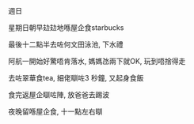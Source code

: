 週日

星期日朝早攰攰地喺屋企食starbucks

最後十二點半去咗何文田泳池, 下水禮

阿航一開始好驚唔肯落水, 媽媽氹兩下就OK, 玩到唔捨得走

去咗翠華食tea, 細佬瞓咗3 秒鐘, 又起身食飯

食完返屋企瞓咗陣, 放爸爸去踢波

夜晚留喺屋企食, 十一點左右瞓
